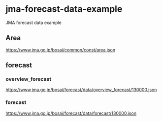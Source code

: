 # jma-forecast-data-example
JMA forecast data example

## Area

https://www.jma.go.jp/bosai/common/const/area.json

## forecast

### overview_forecast

https://www.jma.go.jp/bosai/forecast/data/overview_forecast/130000.json

### forecast

https://www.jma.go.jp/bosai/forecast/data/forecast/130000.json
